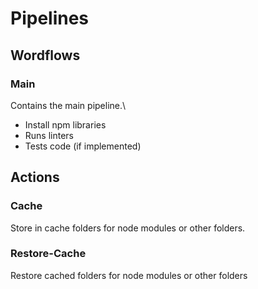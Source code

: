 # Pipelines

## Wordflows

### Main

Contains the main pipeline.\
* Install npm libraries
* Runs linters
* Tests code (if implemented)

## Actions

### Cache

Store in cache folders for node modules or other folders.

### Restore-Cache

Restore cached folders for node modules or other folders
